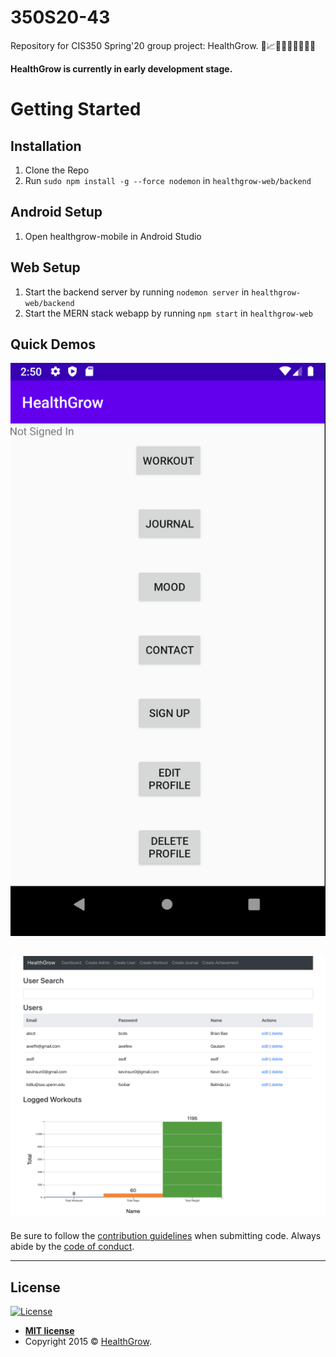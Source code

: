 # 350S20-43
Repository for CIS350 Spring'20 group project: HealthGrow. :seedling::chart_with_upwards_trend::rocket::evergreen_tree::palm_tree::cactus::deciduous_tree::blossom::cherry_blossom:

**HealthGrow is currently in early development stage.**

# Getting Started

## Installation
1. Clone the Repo 
2. Run `sudo npm install -g --force nodemon` in `healthgrow-web/backend`

## Android Setup
1. Open healthgrow-mobile in Android Studio

## Web Setup
1. Start the backend server by running `nodemon server` in `healthgrow-web/backend`
2. Start the MERN stack webapp by running `npm start` in `healthgrow-web`

## Quick Demos
![Mobile App](docs/img/mobile_app.png)

![Admin Dashboard](docs/img/admin_dashboard.png)
---

Be sure to follow the [contribution guidelines](CONTRIBUTING.md) when submitting code. Always abide by the [code of conduct](CODE_OF_CONDUCT.md).

---

## License

[![License](http://img.shields.io/:license-mit-blue.svg?style=flat-square)](http://badges.mit-license.org)

- **[MIT license](http://opensource.org/licenses/mit-license.php)**
- Copyright 2015 © <a href="">HealthGrow</a>.
